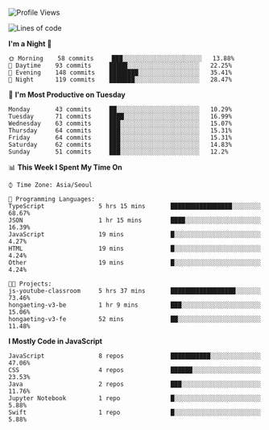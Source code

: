 <!--START_SECTION:waka-->
![Profile Views](http://img.shields.io/badge/Profile%20Views-0-blue)

![Lines of code](https://img.shields.io/badge/From%20Hello%20World%20I%27ve%20Written-92549%20lines%20of%20code-blue)

**I'm a Night 🦉** 

```text
🌞 Morning    58 commits     ███░░░░░░░░░░░░░░░░░░░░░░   13.88% 
🌆 Daytime    93 commits     █████░░░░░░░░░░░░░░░░░░░░   22.25% 
🌃 Evening    148 commits    ████████░░░░░░░░░░░░░░░░░   35.41% 
🌙 Night      119 commits    ███████░░░░░░░░░░░░░░░░░░   28.47%

```
📅 **I'm Most Productive on Tuesday** 

```text
Monday       43 commits     ██░░░░░░░░░░░░░░░░░░░░░░░   10.29% 
Tuesday      71 commits     ████░░░░░░░░░░░░░░░░░░░░░   16.99% 
Wednesday    63 commits     ███░░░░░░░░░░░░░░░░░░░░░░   15.07% 
Thursday     64 commits     ███░░░░░░░░░░░░░░░░░░░░░░   15.31% 
Friday       64 commits     ███░░░░░░░░░░░░░░░░░░░░░░   15.31% 
Saturday     62 commits     ███░░░░░░░░░░░░░░░░░░░░░░   14.83% 
Sunday       51 commits     ███░░░░░░░░░░░░░░░░░░░░░░   12.2%

```


📊 **This Week I Spent My Time On** 

```text
⌚︎ Time Zone: Asia/Seoul

💬 Programming Languages: 
TypeScript               5 hrs 15 mins       █████████████████░░░░░░░░   68.67% 
JSON                     1 hr 15 mins        ████░░░░░░░░░░░░░░░░░░░░░   16.39% 
JavaScript               19 mins             █░░░░░░░░░░░░░░░░░░░░░░░░   4.27% 
HTML                     19 mins             █░░░░░░░░░░░░░░░░░░░░░░░░   4.24% 
Other                    19 mins             █░░░░░░░░░░░░░░░░░░░░░░░░   4.24%

🐱‍💻 Projects: 
js-youtube-classroom     5 hrs 37 mins       ██████████████████░░░░░░░   73.46% 
hongaeting-v3-be         1 hr 9 mins         ███░░░░░░░░░░░░░░░░░░░░░░   15.06% 
hongaeting-v3-fe         52 mins             ██░░░░░░░░░░░░░░░░░░░░░░░   11.48%

```

**I Mostly Code in JavaScript** 

```text
JavaScript               8 repos             ███████████░░░░░░░░░░░░░░   47.06% 
CSS                      4 repos             ██████░░░░░░░░░░░░░░░░░░░   23.53% 
Java                     2 repos             ███░░░░░░░░░░░░░░░░░░░░░░   11.76% 
Jupyter Notebook         1 repo              █░░░░░░░░░░░░░░░░░░░░░░░░   5.88% 
Swift                    1 repo              █░░░░░░░░░░░░░░░░░░░░░░░░   5.88%

```



<!--END_SECTION:waka-->
